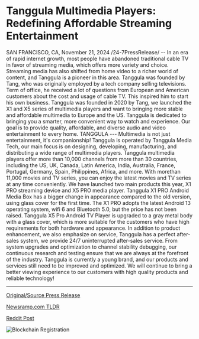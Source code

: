 # Tanggula Multimedia Players: Redefining Affordable Streaming Entertainment

SAN FRANCISCO, CA, November 21, 2024 /24-7PressRelease/ -- In an era of rapid internet growth, most people have abandoned traditional cable TV in favor of streaming media, which offers more variety and choice. Streaming media has also shifted from home video to a richer world of content, and Tanggula is a pioneer in this area.  Tanggula was founded by Tang, who was originally employed by a tech company selling televisions. Term of office, he received a lot of questions from European and American customers about the cost and usage of cable TV. This inspired him to start his own business.   Tanggula was founded in 2020 by Tang, we launched the X1 and X5 series of multimedia players and want to bringing more stable and affordable multimedia to Europe and the US.   Tanggula is dedicated to bringing you a smarter, more convenient way to watch and experience. Our goal is to provide quality, affordable, and diverse audio and video entertainment to every home.  TANGGULA --- Multimedia is not just entertainment, it's companionship!  Tanggula is operated by Tanggula Media Tech, our main focus is on designing, developing, manufacturing, and distributing a wide range of multimedia players.   Tanggula multimedia players offer more than 10,000 channels from more than 30 countries, including the US, UK, Canada, Latin America, India, Australia, France, Portugal, Germany, Spain, Philippines, Africa, and more. With morethan 11,000 movies and TV series, you can enjoy the latest movies and TV series at any time conveniently.   We have launched two main products this year, X1 PRO streaming device and X5 PRO media player. Tanggula X1 PRO Android Media Box has a bigger change in appearance compared to the old version, using glass cover for the first time. The X1 PRO adopts the latest Android 13 operating system, wifi 6 and Bluetooth 5.0, but the price has not been raised. Tanggula X5 Pro Android TV Player is upgraded to a gray metal body with a glass cover, which is more suitable for the customers who have high requirements for both hardware and appearance.  In addition to product enhancement, we also emphasize on service, Tanggula has a perfect after-sales system, we provide 24/7 uninterrupted after-sales service.   From system upgrades and optimization to channel stability debugging, our continuous research and testing ensure that we are always at the forefront of the industry. Tanggula is currently a young brand, and our products and services still need to be improved and optimized. We will continue to bring a better viewing experience to our customers with high quality products and reliable technology! 

---

[Original/Source Press Release](https://www.24-7pressrelease.com/press-release/516403/tanggula-multimedia-players-redefining-affordable-streaming-entertainment)
                    

[Newsramp.com TLDR](https://newsramp.com/curated-news/tanggula-pioneer-in-streaming-media-launches-new-products-and-services/58ab67ce8afa23d795538041b652b9e7) 

 



[Reddit Post](https://www.reddit.com/r/Lifestyle_Culture/comments/1gwbh0l/tanggula_pioneer_in_streaming_media_launches_new/) 



![Blockchain Registration](https://cdn.newsramp.app/24-7PressRelease/qrcode/2411/21/cakecHZ_.webp)